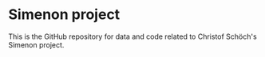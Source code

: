 Simenon project
===============

This is the GitHub repository for data and code related to Christof Schöch's Simenon project. 
